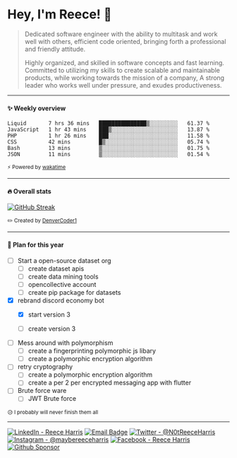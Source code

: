 
# Hey, I'm Reece! 👋
> <p>Dedicated software engineer with the ability to multitask and work well with others, efficient code oriented, bringing forth a professional and friendly attitude.</p>
> <p>Highly organized, and skilled in software concepts and fast learning. Committed to utilizing my skills to create scalable and maintainable products, while working towards the mission of a company, A strong leader who works well under pressure, and exudes productiveness.</p>

---

#### ✨ Weekly overview
<!--START_SECTION:waka-->

```text
Liquid       7 hrs 36 mins   ███████████████▒░░░░░░░░░   61.37 %
JavaScript   1 hr 43 mins    ███▒░░░░░░░░░░░░░░░░░░░░░   13.87 %
PHP          1 hr 26 mins    ███░░░░░░░░░░░░░░░░░░░░░░   11.58 %
CSS          42 mins         █▒░░░░░░░░░░░░░░░░░░░░░░░   05.74 %
Bash         13 mins         ▒░░░░░░░░░░░░░░░░░░░░░░░░   01.75 %
JSON         11 mins         ▒░░░░░░░░░░░░░░░░░░░░░░░░   01.54 %
```

<!--END_SECTION:waka-->
<sub>⚡ Powered by [wakatime](https://wakatime.com/)</sub>

---

#### 🔥 Overall stats

[![GitHub Streak](https://github-readme-streak-stats.herokuapp.com?user=NotReeceHarris&hide_border=true&background=FFFFFF)](https://git.io/streak-stats)

<sub>✏️ Created by [DenverCoder1](https://github.com/DenverCoder1/github-readme-streak-stats)</sub>

---

#### 📝 Plan for this year

- [ ] Start a open-source dataset org
  - [ ] create dataset apis
  - [ ] create data mining tools
  - [ ] opencollective account
  - [ ] create pip package for datasets
  
- [x] rebrand discord economy bot
  - [x] start version 3
  - [ ] create version 3 
  
  
- [ ] Mess around with polymorphism
  - [ ] create a fingerprinting polymorphic js libary
  - [ ] create a polymorphic encryption algorithm

- [ ] retry cryptography
  - [ ] create a polymorphic encryption algorithm
  - [ ] create a per 2 per encrypted messaging app with flutter
  
- [ ] Brute force ware
  - [ ] JWT Brute force

<sub>😥 I probably will never finish them all</sub>

---

[![LinkedIn - Reece Harris](https://img.shields.io/badge/LinkedIn-0077B5?style=for-the-badge&logo=linkedin&logoColor=white)](https://www.linkedin.com/in/notreeceharris)
[![Email Badge](https://img.shields.io/badge/Email-D14836?style=for-the-badge&logoColor=white)](mailto:reeceharris@email.com)
[![Twitter - @N0tReeceHarris](https://img.shields.io/badge/Twitter-1DA1F2?style=for-the-badge&logo=twitter&logoColor=white)](https://twitter.com/N0tReeceHarris)
[![Instagram - @maybereeceharris](https://img.shields.io/badge/Instagram-E4405F?style=for-the-badge&logo=instagram&logoColor=white )](https://www.instagram.com/maybereeceharris)
[![Facebook - Reece Harris](https://img.shields.io/badge/Facebook-1877F2?style=for-the-badge&logo=facebook&logoColor=white)](https://www.facebook.com/reece.harris.754)
[![Github Sponsor](https://img.shields.io/badge/Sponsor-ca5d9e?style=for-the-badge&logo=github&logoColor=white)](https://github.com/sponsors/NotReeceHarris)
